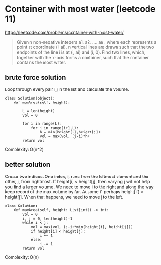 # Container with most water (leetcode 11)

https://leetcode.com/problems/container-with-most-water/

> Given n non-negative integers a1, a2, ..., an , where each represents a point at coordinate (i, ai). 
> n vertical lines are drawn such that the two endpoints of the line i is at (i, ai) and (i, 0). 
> Find two lines, which, together with the x-axis forms a container, such that the container contains the most water.

## brute force solution

Loop through every pair i,j in the list and calculate the volume. 

```
class Solution(object):
    def maxArea(self, height):
        
        L = len(height)
        vol = 0
        
        for i in range(L):
            for j in range(i+1,L):
                h = min(height[i],height[j])
                vol = max(vol, (j-i)*h)
        return vol
```

Complexity: O(n^2)

## better solution

Create two indices. One index, i, runs from the leftmost element and the other, j, from rightmost.
If height[i] < height[j], then varying j will not help you find a larger volume. 
We need to move i to the right and along the way keep record of the max volume by far.
At some i', perhaps height[i'] > height[j]. When that happens, we need to move j to the left.

```
class Solution:
    def maxArea(self, height: List[int]) -> int:
        vol = 0
        i, j = 0, len(height)-1
        while i < j:
            vol = max(vol, (j-i)*min(height[i], height[j]))
            if height[i] < height[j]:
                i += 1
            else:
                j -= 1
        return vol
```        

Complexity: O(n)
